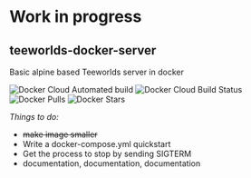 # Work in progress
## teeworlds-docker-server
Basic alpine based Teeworlds server in docker

![Docker Cloud Automated build](https://img.shields.io/docker/cloud/automated/caroga/teeworlds-docker-server.svg?style=for-the-badge)
![Docker Cloud Build Status](https://img.shields.io/docker/cloud/build/caroga/teeworlds-docker-server.svg?style=for-the-badge)
![Docker Pulls](https://img.shields.io/docker/pulls/caroga/teeworlds-docker-server.svg?style=for-the-badge)
![Docker Stars](https://img.shields.io/docker/stars/caroga/teeworlds-docker-server.svg?style=for-the-badge)


*Things to do:*
- ~~make image smaller~~
- Write a docker-compose.yml quickstart 
- Get the process to stop by sending SIGTERM
- documentation, documentation, documentation
